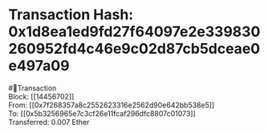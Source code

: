 
Transaction Hash: 0x1d8ea1ed9fd27f64097e2e339830260952fd4c46e9c02d87cb5dceae0e497a09
====================================================================================
  
#💸Transaction  
Block: [[14456702]]  
From: [[0x7f268357a8c2552623316e2562d90e642bb538e5]]  
To: [[0x5b3256965e7c3cf26e11fcaf296dfc8807c01073]]  
Transferred: 0.007 Ether
